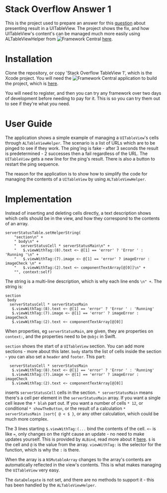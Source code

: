 Stack Overflow Answer 1
=======================

This is the project used to prepare an answer for this [question](https://stackoverflow.com/questions/52140140/ping-through-host-array-and-show-results-in-table) about presenting result in a UITableView. The project shows the fix, and how UITableView's content's can be managed much more easily using ALTableViewHelper from ![Framework Central](https://frameworkcentral.com/static/home/img/logo-small.png) [here](https://frameworkcentral.com/frameworks/ALTableViewHelper/).

Installation
============

Clone the repository, or copy 'Stack Overflow TableView 1', which is the Xcode project. You will need the ![Framework Central](https://frameworkcentral.com/static/home/img/logo-small.png) application to build the project, which is [here](https://frameworkcentral.com/application/).

You will need to register, and then you can try any framework over two days of development before needing to pay for it. This is so you can try them out to see if they're what you need.

User Guide
==========

The application shows a simple example of managing a `UITableView`'s cells through `ALTableViewHelper`. The scenario is a list of URLs which are to be pinged to see if they work. The ping'ing is fake - after 3 seconds the result is predetermined - 2 successes then a fail regardless of the URL. The `UITableView` gets a new line for the ping's result. There is also a button to restart the ping sequence.

The reason for the application is to show how to simplify the code for managing the contents of a `UITableView` by using `ALTableViewHelper`.

Implementation
==============

Instead of inserting and deleting cells directly, a text description shows which cells should be in the view, and how they correspond to the contents of an array.

    serverStatusTable.setHelperString(
        "section\n" +
        " body\n" +
        "  serverStatusCell * serverStatusMain\n" +
        "   $.viewWithTag:(8).text <~ @[1] == 'error' ? 'Error ' : 'Running '\n" +
        "   $.viewWithTag:(7).image <~ @[1] == 'error' ? imageError : imageCheck \n" +
        "   $.viewWithTag:(2).text <~ componentTextArray[@[0]]\n" +
        "", context:self)

The string is a multi-line description, which is why each line ends `\n" +`. The string is:

    section
     body
      serverStatusCell * serverStatusMain
       $.viewWithTag:(8).text <~ @[1] == 'error' ? 'Error ' : 'Running'
       $.viewWithTag:(7).image <~ @[1] == 'error' ? imageError : imageCheck
       $.viewWithTag:(2).text <~ componentTextArray[@[0]]

When properties, eg `serverStatusMain`, are given, they are properties on `context:`, and the properties need to be `@objc` in Swift.

`section` shows the start of a `UITableView` section. You can add more sections - more about this later. `body` starts the list of cells inside the section - you can also set a `header` and `footer`. This part:

      serverStatusCell * serverStatusMain
       $.viewWithTag:(8).text <~ @[1] == 'error' ? 'Error ' : 'Running'
       $.viewWithTag:(7).image <~ @[1] == 'error' ? imageError : imageCheck
       $.viewWithTag:(2).text <~ componentTextArray[@[0]]

inserts `serverStatusCell` cells in the section. `* serverStatusMain` means there's a cell per element in the `serverStatusMain` array. If you want a single cell leave the `* blah` part out. If you want a number of cells `* 12`, or conditional `* showTheButton`, or the result of a calculation `* serverStatusMain |sort{ @ < $ }`, or any other calculation, which could be much more complex.

The 3 lines starting `$.viewWithTag:(...` bind the contents of the cell. `<~` is like `=`, only changes on the right cause an update - no need to make updates yourself. This is provided by `ALBind`, read more about it [here](https://frameworkcentral.com/frameworks/ALBind/). `$` is the cell and `@` is the value from the array. `viewWithTag:` is the selector for the function, which is why the `:` is there. 

When the array is a `NSMutableArray` changes to the array's contents are automatically reflected in the view's contents. This is what makes managing the `UITableView` very easy.

The `dataDelegate` is not set, and there are no methods to support it - this has been handled by the `ALTableViewHelper`.
